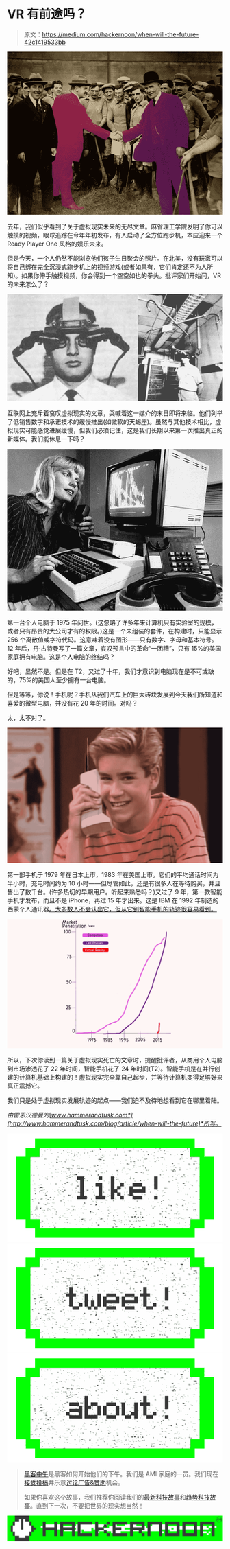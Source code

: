 # VR 有前途吗？

> 原文：<https://medium.com/hackernoon/when-will-the-future-42c1419533bb>

![](img/85521ada1118a8800e6f5e028b4a7c4f.png)

去年，我们似乎看到了关于虚拟现实未来的无尽文章。麻省理工学院发明了你可以触摸的视频，眼球追踪在今年年初发布，有人启动了全方位跑步机，本应迎来一个 Ready Player One 风格的娱乐未来。

但是今天，一个人仍然不能浏览他们孩子生日聚会的照片。在北美，没有玩家可以将自己绑在完全沉浸式跑步机上的视频游戏(或者如果有，它们肯定还不为人所知)。如果你伸手触摸视频，你会得到一个空空如也的拳头。批评家们开始问，VR 的未来怎么了？

![](img/f4b92b09345ebd86fae9afd3f7c79026.png)

互联网上充斥着哀叹虚拟现实的文章，哭喊着这一媒介的末日即将来临。他们列举了低销售数字和承诺技术的缓慢推出(如微软的天蝎座)。虽然与其他技术相比，虚拟现实可能感觉进展缓慢，但我们必须记住，这是我们长期以来第一次推出真正的新媒体。我们能休息一下吗？

![](img/2137d2cfbe4e506b0ce279a256a87fea.png)

第一台个人电脑于 1975 年问世。(这忽略了许多年来计算机只有实验室的规模，或者只有昂贵的大公司才有的权限。)这是一个未组装的套件，在构建时，只能显示 256 个离散值或字符代码。这意味着没有图形——只有数字、字母和基本符号。12 年后，丹·古特曼写了一篇文章，哀叹预言中的革命“一团糟”，只有 15%的美国家庭拥有电脑。这是个人电脑的终结吗？

好吧，显然不是。但是在 T2，又过了十年，我们才意识到电脑现在是不可或缺的，75%的美国人至少拥有一台电脑。

但是等等，你说！手机呢？手机从我们汽车上的巨大砖块发展到今天我们所知道和喜爱的微型电脑，并没有花 20 年的时间。对吗？

太，太不对了。

![](img/d6a63f7287d80bf0f2cea0c17bd10c37.png)

第一部手机于 1979 年在日本上市，1983 年在美国上市。它们的平均通话时间为半小时，充电时间约为 10 小时——但尽管如此，还是有很多人在等待购买，并且售出了数千台。(许多热切的早期用户。听起来熟悉吗？)又过了 9 年，第一款智能手机才发布，而且不是 iPhone，再过 15 年才出来。这是 IBM 在 1992 年制造的西蒙个人通讯器[。大多数人不会认出它，但从它到智能手机的轨迹很容易看到。](http://www.businessinsider.com/worlds-first-smartphone-simon-launched-before-iphone-2015-6)

![](img/2540cd6c76afa00c30a0eaec548c35c5.png)

所以，下次你读到一篇关于虚拟现实死亡的文章时，提醒批评者，从商用个人电脑到市场渗透花了 22 年时间，智能手机花了 24 年时间(T2)。智能手机是在并行创建的计算机基础上构建的！虚拟现实完全靠自己起步，并等待计算机变得足够好来真正震撼它。

我们只是处于虚拟现实发展轨迹的起点——我们迫不及待地想看到它在哪里着陆。

*由雷恩汉德曼为*[*www.hammerandtusk.com*](http://www.hammerandtusk.com/blog/article/when-will-the-future)*所写。*

[![](img/50ef4044ecd4e250b5d50f368b775d38.png)](http://bit.ly/HackernoonFB)[![](img/979d9a46439d5aebbdcdca574e21dc81.png)](https://goo.gl/k7XYbx)[![](img/2930ba6bd2c12218fdbbf7e02c8746ff.png)](https://goo.gl/4ofytp)

> [黑客中午](http://bit.ly/Hackernoon)是黑客如何开始他们的下午。我们是 AMI 家庭的一员。我们现在[接受投稿](http://bit.ly/hackernoonsubmission)并乐意[讨论广告&赞助](mailto:partners@amipublications.com)机会。
> 
> 如果你喜欢这个故事，我们推荐你阅读我们的[最新科技故事](http://bit.ly/hackernoonlatestt)和[趋势科技故事](https://hackernoon.com/trending)。直到下一次，不要把世界的现实想当然！

![](img/be0ca55ba73a573dce11effb2ee80d56.png)